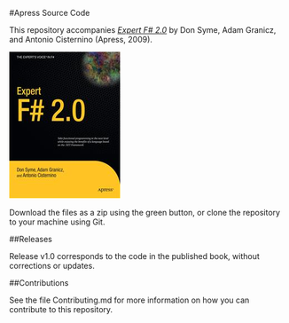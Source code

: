 #Apress Source Code

This repository accompanies [*Expert F# 2.0*](http://www.apress.com/9781430224310) by Don Syme, Adam Granicz, and Antonio Cisternino (Apress, 2009).

![Cover image](9781430224310.jpg)

Download the files as a zip using the green button, or clone the repository to your machine using Git.

##Releases

Release v1.0 corresponds to the code in the published book, without corrections or updates.

##Contributions

See the file Contributing.md for more information on how you can contribute to this repository.
